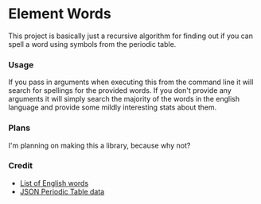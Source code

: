 # Element Words

This project is basically just a recursive algorithm for finding out if you can spell a word using symbols from the periodic table.

### Usage
If you pass in arguments when executing this from the command line it will search for spellings for the provided words. If you don't provide any arguments it will simply search the majority of the words in the english language and provide some mildly interesting stats about them.

### Plans
I'm planning on making this a library, because why not?

### Credit
* [List of English words](https://github.com/dwyl/english-words)
* [JSON Periodic Table data](https://github.com/Bowserinator/Periodic-Table-JSON)